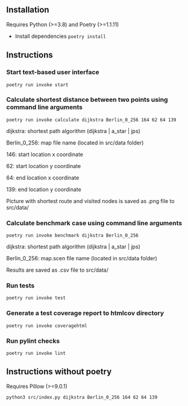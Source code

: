 ## Installation

Requires Python (>=3.8) and Poetry (>=1.1.11)

- Install dependencies `poetry install`

## Instructions

### Start text-based user interface

`poetry run invoke start`

### Calculate shortest distance between two points using command line arguments

`poetry run invoke calculate dijkstra Berlin_0_256 164 62 64 139`

dijkstra: shortest path algorithm (dijkstra | a_star | jps)

Berlin_0_256: map file name (located in src/data folder)

146: start location x coordinate

62: start location y coordinate

64: end location x coordinate

139: end location y coordinate

Picture with shortest route and visited nodes is saved as .png file to src/data/

### Calculate benchmark case using command line arguments

`poetry run invoke benchmark dijkstra Berlin_0_256`

dijkstra: shortest path algorithm (dijkstra | a_star | jps)

Berlin_0_256: map.scen file name (located in src/data folder)

Results are saved as .csv file to src/data/

### Run tests

`poetry run invoke test`

### Generate a test coverage report to htmlcov directory

`poetry run invoke coveragehtml`

### Run pylint checks

`poetry run invoke lint`

## Instructions without poetry

Requires Pillow (>=9.0.1)

`python3 src/index.py dijkstra Berlin_0_256 164 62 64 139`
